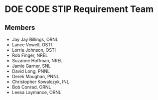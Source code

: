 DOE CODE STIP Requirement Team
=
## Members
 - Jay Jay Billings, ORNL
 - Lance Vowell, OSTI
 - Lorrie Johnson, OSTI
 - Rob Finger, NREL
 - Suzanne Hoffman, NREL
 - Jamie Garner, SNL
 - David Long, PNNL
 - Derek Maughan, PNNL
 - Christopher Kowalczyk, INL
 - Bob Conrad, ORNL
 - Leesa Laymance, ORNL
